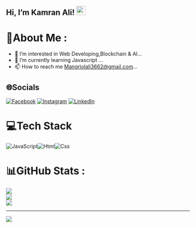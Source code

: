 ## Hi, I’m Kamran Ali! <img src="https://media.giphy.com/media/hvRJCLFzcasrR4ia7z/giphy.gif" width="25px">

# 💫About Me :

- 👀 I’m interested in Web Developing,Blockchain & AI...
- 🌱 I’m currently learning Javascript ...
- 📫 How to reach me Mangriolali3662@gmail.com...

## 🌐Socials

[![Facebook](https://img.shields.io/badge/Facebook-%231877F2.svg?logo=Facebook&logoColor=white)](https://www.facebook.com/kamran.jh/) [![Instagram](https://img.shields.io/badge/Instagram-%23E4405F.svg?logo=Instagram&logoColor=white)](https://www.instagram.com/kami_mangrio/) [![LinkedIn](https://img.shields.io/badge/LinkedIn-%230077B5.svg?logo=linkedin&logoColor=white)](https://www.linkedin.com/in/kamran-ali-8a1390254/)

# 💻Tech Stack

![JavaScript](https://img.shields.io/badge/javascript-%23323330.svg?style=for-the-badge&logo=javascript&logoColor=%23F7DF1E)![Html](https://img.shields.io/badge/html-%23039BE5.svg?style=for-the-badge&logo=firebase)![Css](https://img.shields.io/badge/css-%23DD0031.svg?style=for-the-badge&logo=angular&logoColor=white)

# 📊GitHub Stats :

![](https://github-readme-stats.vercel.app/api?username=Mangrio36&theme=radical&hide_border=true&include_all_commits=false&count_private=false)<br/>
![](https://github-readme-streak-stats.herokuapp.com/?user=Mangrio36&theme=radical&hide_border=true)<br/>
![](https://github-readme-stats.vercel.app/api/top-langs/?username=Mangrio36&theme=radical&hide_border=true&include_all_commits=false&count_private=false&layout=compact)

---

[![](https://visitcount.itsvg.in/api?id=Mangrio36&icon=0&color=0)](https://visitcount.itsvg.in)
